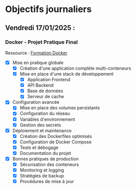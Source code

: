 # Objectifs journaliers

## Vendredi 17/01/2025 :

### Docker - Projet Pratique Final

Ressource : [Formation Docker](https://github.com/HachemiH/formation-docker)

- [x] Mise en pratique globale
  - [x] Création d'une application complète multi-conteneurs
  - [x] Mise en place d'une stack de développement
    - [x] Application Frontend
    - [x] API Backend
    - [x] Base de données
    - [x] Serveur de cache

- [x] Configuration avancée
  - [x] Mise en place des volumes persistants
  - [x] Configuration du réseau
  - [x] Variables d'environnement
  - [x] Gestion des secrets

- [x] Déploiement et maintenance
  - [x] Création des Dockerfiles optimisés
  - [x] Configuration de Docker Compose
  - [x] Tests et débogage
  - [x] Documentation du projet

- [x] Bonnes pratiques de production
  - [x] Sécurisation des conteneurs
  - [x] Monitoring et logging
  - [x] Stratégies de backup
  - [x] Procédures de mise à jour 